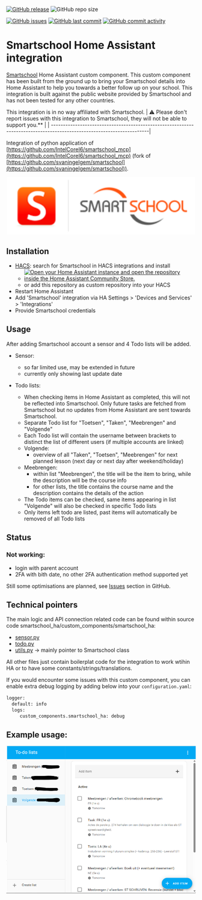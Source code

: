 
[![GitHub release](https://img.shields.io/github/release/myTselection/smartschool_ha.svg)](https://github.com/myTselection/smartschool_ha/releases)
![GitHub repo size](https://img.shields.io/github/repo-size/myTselection/smartschool_ha.svg)

[![GitHub issues](https://img.shields.io/github/issues/myTselection/smartschool_ha.svg)](https://github.com/myTselection/smartschool_ha/issues)
[![GitHub last commit](https://img.shields.io/github/last-commit/myTselection/smartschool_ha.svg)](https://github.com/myTselection/smartschool_ha/commits/main)
[![GitHub commit activity](https://img.shields.io/github/commit-activity/m/myTselection/smartschool_ha.svg)](https://github.com/myTselection/smartschool_ha/graphs/commit-activity)


# Smartschool Home Assistant integration
[Smartschool](https://www.smartschool.be/) Home Assistant custom component. This custom component has been built from the ground up to bring your Smartschool details into Home Assistant to help you towards a better follow up on your school. This integration is built against the public website provided by Smartschool and has not been tested for any other countries.

This integration is in no way affiliated with Smartschool. 
| :warning: Please don't report issues with this integration to Smartschool, they will not be able to support you.** |
| ----------------------------------------------------------------------------------------------------------------------|


Integration of python application of [https://github.com/IntelCoreI6/smartschool_mcp](https://github.com/IntelCoreI6/smartschool_mcp) (fork of [https://github.com/svaningelgem/smartschool](https://github.com/svaningelgem/smartschool)).
<p align="center"><img src="https://github.com/myTselection/smartschool_ha/blob/main/logo.png?raw=true" width="500"/></p>

## Installation
- [HACS](https://hacs.xyz/): search for Smartschool in HACS integrations and install
  - [![Open your Home Assistant instance and open the repository inside the Home Assistant Community Store.](https://my.home-assistant.io/badges/hacs_repository.svg?style=flat-square)](https://my.home-assistant.io/redirect/hacs_repository/?owner=myTselection&repository=smartschool_ha&category=integration)
  - or add this repository as custom repository into your HACS
- Restart Home Assistant
- Add 'Smartschool' integration via HA Settings > 'Devices and Services' > 'Integrations'
- Provide Smartschool credentials

## Usage

After adding Smartschool account a sensor and 4 Todo lists will be added.

- Sensor: 
  - so far limited use, may be extended in future
  - currently only showing last update date

- Todo lists:
  - When checking items in Home Assistant as completed, this will not be reflected into Smartschool. Only future tasks are fetched from Smartschool but no updates from Home Assistant are sent towards Smartschool.
  - Separate Todo list for "Toetsen", "Taken", "Meebrengen" and "Volgende"
  - Each Todo list will contain the username between brackets to distinct the list of different users (if multiple accounts are linked)
  - Volgende:
    - overview of all "Taken", "Toetsen", "Meebrengen" for next planned lesson (next day or next day after weekend/holiday)
  - Meebrengen:
    - within list "Meebrengen", the title will be the item to bring, while the description will be the course info
    - for other lists, the title contains the course name and the description contains the details of the action
  - The Todo items can be checked, same items appearing in list "Volgende" will also be checked in specific Todo lists
  - Only items left todo are listed, past items will automatically be removed of all Todo lists


## Status

### Not working:
- login with parent account
- 2FA with bith date, no other 2FA authentication method supported yet


Still some optimisations are planned, see [Issues](https://github.com/myTselection/smartschool_ha/issues) section in GitHub.

## Technical pointers
The main logic and API connection related code can be found within source code smartschool_ha/custom_components/smartschool_ha:
- [sensor.py](https://github.com/myTselection/smartschool_ha/blob/main/custom_components/smartschool_ha/sensor.py)
- [todo.py](https://github.com/myTselection/smartschool_ha/blob/main/custom_components/smartschool_ha/tddo.py)
- [utils.py](https://github.com/myTselection/smartschool_ha/blob/main/custom_components/smartschool_ha/utils.py) -> mainly pointer to Smartschool class

All other files just contain boilerplat code for the integration to work wtihin HA or to have some constants/strings/translations.

If you would encounter some issues with this custom component, you can enable extra debug logging by adding below into your `configuration.yaml`:
```
logger:
  default: info
  logs:
     custom_components.smartschool_ha: debug
```

## Example usage:

<p align="left"><img src="https://github.com/myTselection/smartschool_ha/blob/main/Example1.png?raw=true"/></p>
